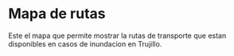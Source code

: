 # Mapa de rutas

Este el mapa que permite mostrar la rutas de transporte que estan disponibles en casos de inundacion en Trujillo.